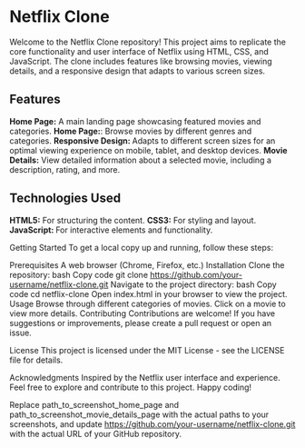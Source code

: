  <h1> Netflix Clone </h1>
Welcome to the Netflix Clone repository! This project aims to replicate the core functionality and user interface of Netflix using HTML, CSS, and JavaScript. The clone includes features like browsing movies, viewing details, and a responsive design that adapts to various screen sizes.

<h2>Features</h2>
<b>Home Page:</b>  A main landing page showcasing featured movies and categories.
 <b>Home Page:</b>: Browse movies by different genres and categories.
<b>Responsive Design: </b>Adapts to different screen sizes for an optimal viewing experience on mobile, tablet, and desktop devices.
<b>Movie Details:</b> View detailed information about a selected movie, including a description, rating, and more.
<h2>Technologies Used</h2>
<b>HTML5:</b> For structuring the content.
<b>CSS3:</b> For styling and layout.
<b>JavaScript: </b>For interactive elements and functionality.
 
Getting Started
To get a local copy up and running, follow these steps:

Prerequisites
A web browser (Chrome, Firefox, etc.)
Installation
Clone the repository:
bash
Copy code
git clone https://github.com/your-username/netflix-clone.git
Navigate to the project directory:
bash
Copy code
cd netflix-clone
Open index.html in your browser to view the project.
Usage
Browse through different categories of movies.
Click on a movie to view more details.
Contributing
Contributions are welcome! If you have suggestions or improvements, please create a pull request or open an issue.

License
This project is licensed under the MIT License - see the LICENSE file for details.

Acknowledgments
Inspired by the Netflix user interface and experience.
Feel free to explore and contribute to this project. Happy coding!

Replace path_to_screenshot_home_page and path_to_screenshot_movie_details_page with the actual paths to your screenshots, and update https://github.com/your-username/netflix-clone.git with the actual URL of your GitHub repository.
